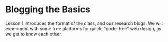 # Blogging the Basics

Lesson 1 introduces the format of the class, and our research blogs. We will experiment with some free platforms for quick, "code-free" web design, as we get to know each other.



